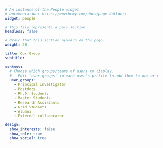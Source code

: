 ```yaml
---
# An instance of the People widget.
# Documentation: https://wowchemy.com/docs/page-builder/
widget: people

# This file represents a page section.
headless: false

# Order that this section appears on the page.
weight: 20

title: Our Group
subtitle:

content:
  # Choose which groups/teams of users to display.
  #   Edit `user_groups` in each user's profile to add them to one or more of these groups.
  user_groups:
    - Principal Investigator
    - Postdocs
    - Ph.D. Students
    - Master Students
    - Research Assistants
    - Grad Students
    - Alumni
    - External collaborator

design:
  show_interests: false
  show_role: true
  show_social: true
---
```

